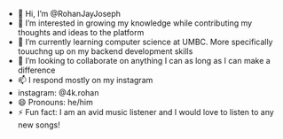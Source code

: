 - 👋 Hi, I’m @RohanJayJoseph
- 👀 I’m interested in growing my knowledge while contributing my thoughts and ideas to the platform
- 🌱 I’m currently learning computer science at UMBC. More specifically touuchng up on my backend development skills
- 💞️ I’m looking to collaborate on anything I can as long as I can make a difference 
- 📫 I respond mostly on my instagram
- instagram: @4k.rohan
- 😄 Pronouns: he/him
- ⚡ Fun fact: I am an avid music listener and I would love to listen to any new songs!

<!---
RohanJayJoseph/RohanJayJoseph is a ✨ special ✨ repository because its `README.md` (this file) appears on your GitHub profile.
You can click the Preview link to take a look at your changes.
--->
